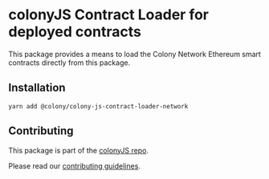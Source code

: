# colonyJS Contract Loader for deployed contracts

This package provides a means to load the Colony Network Ethereum smart contracts directly from this package.

## Installation

```
yarn add @colony/colony-js-contract-loader-network
```

## Contributing

This package is part of the [colonyJS repo](https://github.com/JoinColony/colonyJS).

Please read our [contributing guidelines](https://github.com/JoinColony/colonyJS/CONTRIBUTING.md).

